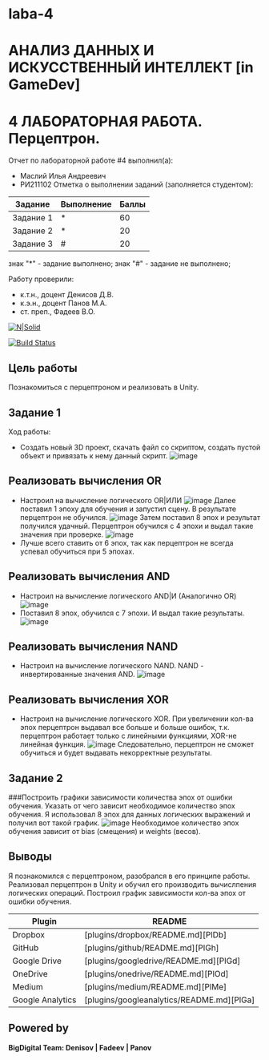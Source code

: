 # laba-4
# АНАЛИЗ ДАННЫХ И ИСКУССТВЕННЫЙ ИНТЕЛЛЕКТ [in GameDev]
# 4 ЛАБОРАТОРНАЯ РАБОТА. Перцептрон.
Отчет по лабораторной работе #4 выполнил(а):
- Маслий Илья Андреевич
- РИ211102
Отметка о выполнении заданий (заполняется студентом):

| Задание | Выполнение | Баллы |
| ------ | ------ | ------ |
| Задание 1 | * | 60 |
| Задание 2 | * | 20 |
| Задание 3 | # | 20 |

знак "*" - задание выполнено; знак "#" - задание не выполнено;

Работу проверили:
- к.т.н., доцент Денисов Д.В.
- к.э.н., доцент Панов М.А.
- ст. преп., Фадеев В.О.

[![N|Solid](https://cldup.com/dTxpPi9lDf.thumb.png)](https://nodesource.com/products/nsolid)

[![Build Status](https://travis-ci.org/joemccann/dillinger.svg?branch=master)](https://travis-ci.org/joemccann/dillinger)

## Цель работы
Познакомиться с перцептроном и реализовать в Unity.

## Задание 1
Ход работы:
- Создать новый 3D проект, скачать файл со скриптом, создать пустой объект и привязать к нему данный скрипт.
![image](https://user-images.githubusercontent.com/29748577/204833409-38e4d651-1760-423c-92a7-df35b8ff18b8.png)

## Реализовать вычисления OR
- Настроил на вычисление логического OR|ИЛИ
![image](https://user-images.githubusercontent.com/29748577/204834003-bd9a551f-d34a-4216-bcf0-3df091af2c60.png)
Далее поставил 1 эпоху для обучения и запустил сцену. В результате перцептрон не обучился.
![image](https://user-images.githubusercontent.com/29748577/204834617-89ebfb59-129a-4872-a5f5-012046abd128.png)
Затем поставил 8 эпох и результат получился удачный. Перцептрон обучился с 4 эпохи и выдал такие значения при проверке.
![image](https://user-images.githubusercontent.com/29748577/204835140-a3ce3627-32ef-410d-9745-344c177069be.png)
- Лучше всего ставить от 6 эпох, так как перцептрон не всегда успевал обучиться при 5 эпохах.

## Реализовать вычисления AND
- Настроил на вычисление логического AND|И (Аналогично OR)
![image](https://user-images.githubusercontent.com/29748577/204836510-fa3c4c6e-43fc-4e4e-b6d6-ed03d88b998a.png)
- Поставил 8 эпох, обучился с 7 эпохи. И выдал такие результаты.
![image](https://user-images.githubusercontent.com/29748577/204836884-caf99a09-9b39-4a19-92dc-ad4b02a63ced.png)

## Реализовать вычисления NAND
- Настроил на вычисление логического NAND. NAND - инвертированные значения AND.
![image](https://user-images.githubusercontent.com/29748577/204838408-d33f14a5-0d91-4c93-9609-b8041c6c8f62.png)

## Реализовать вычисления XOR
- Настроил на вычисление логического XOR. При увеличении кол-ва эпох перцептрон выдавал все больше и больше ошибок, т.к. перцептрон работает только с линейными функциями, XOR-не линейная функция.
![image](https://user-images.githubusercontent.com/29748577/204840325-5d57197a-e584-4cc2-8e19-9e169dc73215.png)
Следовательно, перцептрон не сможет обучиться и будет выдавать некорректные результаты.

## Задание 2
###Построить графики зависимости количества эпох от ошибки обучения. Указать от чего зависит необходимое количество эпох обучения.
Я использовал 8 эпох для данных логических выражений и получил вот такой график.
![image](https://user-images.githubusercontent.com/29748577/204841955-d8ded802-3574-411d-b8b2-894d2d8bb899.png)
Необходимое количество эпох обучения зависит от bias (смещения) и weights (весов).

## Выводы

Я познакомился с перцептроном, разобрался в его принципе работы. Реализовал перцептрон в Unity и обучил его производить вычислпения логических операций. Построил график зависимости кол-ва эпох от ошибки обучения.

| Plugin | README |
| ------ | ------ |
| Dropbox | [plugins/dropbox/README.md][PlDb] |
| GitHub | [plugins/github/README.md][PlGh] |
| Google Drive | [plugins/googledrive/README.md][PlGd] |
| OneDrive | [plugins/onedrive/README.md][PlOd] |
| Medium | [plugins/medium/README.md][PlMe] |
| Google Analytics | [plugins/googleanalytics/README.md][PlGa] |

## Powered by

**BigDigital Team: Denisov | Fadeev | Panov**
